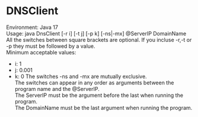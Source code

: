 # DNSClient
 Environment: Java 17\
 Usage: java DnsClient [-r i] [-t j] [-p k] [-ns|-mx] @ServerIP DomainName\
 All the switches between square brackets are optional. If you incluse -r,-t or -p they must be followed by a value.\
Minimum acceptable values:
* i: 1
* j: 0.001
* k: 0
 The switches -ns and -mx are mutually exclusive.\
 The switches can appear in any order as arguments between the program name and the @ServerIP.\
 The ServerIP must be the argument before the last when running the program.\
 The DomainName must be the last argument when running the program.
